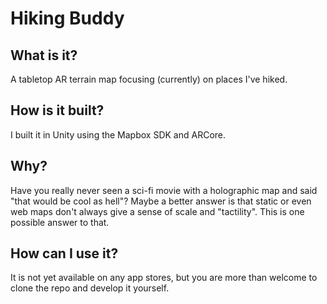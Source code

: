 # Hiking Buddy

## What is it?
A tabletop AR terrain map focusing (currently) on places I've hiked.

## How is it built?
I built it in Unity using the Mapbox SDK and ARCore.

## Why?
Have you really never seen a sci-fi movie with a holographic map and said "that would be cool as hell"? 
Maybe a better answer is that static or even web maps don't always give a sense of scale and "tactility". This is one possible answer to that.

## How can I use it?
It is not yet available on any app stores, but you are more than welcome to clone the repo and develop it yourself.
